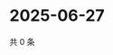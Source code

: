# 2025-06-27

共 0 条

<!-- BEGIN ZHIHUQUESTIONS -->
<!-- 最后更新时间 Fri Jun 27 2025 21:25:25 GMT+0800 (China Standard Time) -->

<!-- END ZHIHUQUESTIONS -->
